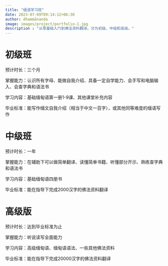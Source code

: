 ```yaml
---
title: "缅语学习班"
date: 2023-07-09T09:14:12+06:30
author: dhammānanda
image: images/project/portfolio-1.jpg
description : "从零基础入门到佛法资料翻译。分为初级、中级和高级。"
---
```


# 初级班

预计时长：三个月

掌握能力：认识所有字母、能做自我介绍、具备一定自学能力、会手写和电脑输入、会查字典和语法书

学习内容：基础缅甸语第一册1-9课、其他课堂补充内容

毕业标准：能写作缅文自我介绍（相当于中文一百字），或其他同等难度的缅语写作

# 中级班

预计时长：一年

掌握能力：在辅助下可以做简单翻译、读懂简单书籍、听懂部分开示、熟练查字典和语法书

学习内容：基础缅甸语四册书

毕业标准：能在指导下完成2000汉字的佛法资料翻译

# 高级版

预计时长：达到毕业标准为止

掌握能力：听说读写全面能力

学习内容：高级缅甸语、缅甸语语法、一些其他佛法资料

毕业标准：能在指导下完成20000汉字的佛法资料翻译